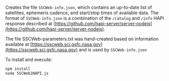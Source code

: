 Creates the file `SSCWeb-info.json`, which contains an up-to-date list of satellites, ephemeris cadence, and start/stop times of available data. The format of `SSCWeb-info.json` is a combination of the `/catalog` and `/info` HAPI response described at [https://github.com/hapi-server/server-nodejs](https://github.com/hapi-server/server-nodejs). 

The file SSCWeb-parameters.txt was hand-created based on information available at [https://sscweb.sci.gsfc.nasa.gov](https://sscweb.sci.gsfc.nasa.gov) and is used by `SSCWeb-info.json`

To install and execute:

```
npm install
node SSCWeb2HAPI.js
```